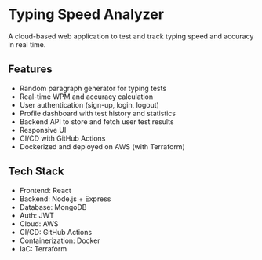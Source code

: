 # Typing Speed Analyzer

A cloud-based web application to test and track typing speed and accuracy in real time.

## Features
- Random paragraph generator for typing tests
- Real-time WPM and accuracy calculation
- User authentication (sign-up, login, logout)
- Profile dashboard with test history and statistics
- Backend API to store and fetch user test results
- Responsive UI
- CI/CD with GitHub Actions
- Dockerized and deployed on AWS (with Terraform)

## Tech Stack
- Frontend: React
- Backend: Node.js + Express
- Database: MongoDB
- Auth: JWT
- Cloud: AWS
- CI/CD: GitHub Actions
- Containerization: Docker
- IaC: Terraform
